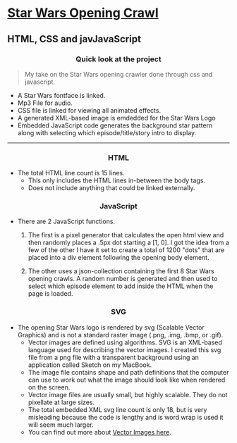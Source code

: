 
# [Star Wars Opening Crawl](https://marxspawn.github.io/Star_Wars_Intro/)

## HTML, CSS and javJavaScript

### <center> Quick look at the project
> My take on the Star Wars opening crawler done through css and javascript.

- A Star Wars fontface is linked.
- Mp3 File for audio.
- CSS file is linked for viewing all animated effects.
- A generated XML-based image is emdedded for the Star Wars Logo
- Embedded JavaScript code generates the background star pattern along with selecting which episode/title/story intro to display.

----------


### <center> HTML
- The total HTML line count is 15 lines.
    - This only includes the HTML lines in-between the body tags.
    - Does not include anything that could be linked externally.


### <center> JavaScript
- There are 2 JavaScript functions.
    1. The first is a pixel generator that calculates the open html view and then randomly places a .5px dot starting a [1, 0]. I got the idea from a few of the other I have it set to create a total of 1200 "dots" that are placed into a div element following the opening body element.
    
    2. The other uses a json-collection containing the first 8 Star Wars opening crawls. A random number is generated and then used to select which episode element to add inside the HTML when the page is loaded.


### <center> SVG
- The opening Star Wars logo is rendered by svg (Scalable Vector Graphics) and is not a standard raster image (.png, .img, .bmp, or .gif).
    - Vector images are defined using algorithms. SVG is an XML-based language used for describing the vector images. I created this svg file from a png file with a transparent background using an application called Sketch on my MacBook.
    - The image file contains shape and path definitions that the computer can use to work out what the image should look like when rendered on the screen.
    - Vector image files are usually small, but highly scalable. They do not pixellate at large sizes.
    - The total embedded XML svg line count is only 18, but is very misleading because the code is lengthy and is word wrap is used it will seem much larger.
    - You can find out more about [Vector Images here](https://developer.mozilla.org/en-US/docs/Learn/HTML/Multimedia_and_embedding/Adding_vector_graphics_to_the_Web).



